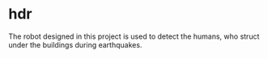 # hdr

The robot designed in this project is used to detect the humans, who struct under the buildings during earthquakes.
